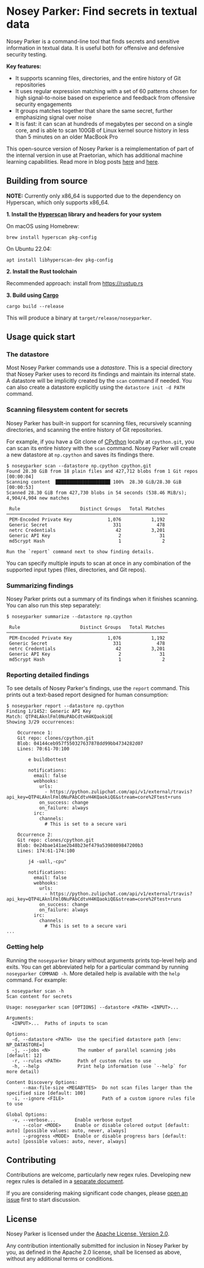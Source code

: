 # Nosey Parker: Find secrets in textual data

Nosey Parker is a command-line tool that finds secrets and sensitive information in textual data. It is useful both for offensive and defensive security testing.

**Key features:**
- It supports scanning files, directories, and the entire history of Git repositories
- It uses regular expression matching with a set of 60 patterns chosen for high signal-to-noise based on experience and feedback from offensive security engagements
- It groups matches together that share the same secret, further emphasizing signal over noise
- It is fast: it can scan at hundreds of megabytes per second on a single core, and is able to scan 100GB of Linux kernel source history in less than 5 minutes on an older MacBook Pro

This open-source version of Nosey Parker is a reimplementation of part of the internal version in use at Praetorian, which has additional machine learning capabilities. Read more in blog posts [here](https://www.praetorian.com/blog/nosey-parker-ai-secrets-scanner-release/) and [here](https://www.praetorian.com/blog/six-months-of-finding-secrets-with-nosey-parker/).


## Building from source

**NOTE:** Currently only x86_64 is supported due to the dependency on Hyperscan, which only supports x86_64.


**1. Install the [Hyperscan](https://github.com/intel/hyperscan) library and headers for your system**

On macOS using Homebrew:
```
brew install hyperscan pkg-config
```

On Ubuntu 22.04:
```
apt install libhyperscan-dev pkg-config
```

**2. Install the Rust toolchain**

Recommended approach: install from <https://rustup.rs>

**3. Build using [Cargo](https://doc.rust-lang.org/cargo/)**

```
cargo build --release
```
This will produce a binary at `target/release/noseyparker`.


## Usage quick start


### The datastore
Most Nosey Parker commands use a _datastore_.
This is a special directory that Nosey Parker uses to record its findings and maintain its internal state.
A datastore will be implicitly created by the `scan` command if needed.
You can also create a datastore explicitly using the `datastore init -d PATH` command.


### Scanning filesystem content for secrets
Nosey Parker has built-in support for scanning files, recursively scanning directories, and scanning the entire history of Git repositories.

For example, if you have a Git clone of [CPython](https://github.com/python/cpython) locally at `cpython.git`, you can scan its entire history with the `scan` command.
Nosey Parker will create a new datastore at `np.cpython` and saves its findings there.
```
$ noseyparker scan --datastore np.cpython cpython.git
Found 28.30 GiB from 18 plain files and 427,712 blobs from 1 Git repos [00:00:04]
Scanning content  ████████████████████ 100%  28.30 GiB/28.30 GiB  [00:00:53]
Scanned 28.30 GiB from 427,730 blobs in 54 seconds (538.46 MiB/s); 4,904/4,904 new matches

 Rule                      Distinct Groups   Total Matches
───────────────────────────────────────────────────────────
 PEM-Encoded Private Key             1,076           1,192
 Generic Secret                        331             478
 netrc Credentials                      42           3,201
 Generic API Key                         2              31
 md5crypt Hash                           1               2

Run the `report` command next to show finding details.
```

You can specify multiple inputs to scan at once in any combination of the supported input types (files, directories, and Git repos).


### Summarizing findings
Nosey Parker prints out a summary of its findings when it finishes
scanning.  You can also run this step separately:
```
$ noseyparker summarize --datastore np.cpython

 Rule                      Distinct Groups   Total Matches
───────────────────────────────────────────────────────────
 PEM-Encoded Private Key             1,076           1,192
 Generic Secret                        331             478
 netrc Credentials                      42           3,201
 Generic API Key                         2              31
 md5crypt Hash                           1               2
```


### Reporting detailed findings
To see details of Nosey Parker's findings, use the `report` command.
This prints out a text-based report designed for human consumption:
```
$ noseyparker report --datastore np.cpython
Finding 1/1452: Generic API Key
Match: QTP4LAknlFml0NuPAbCdtvH4KQaokiQE
Showing 3/29 occurrences:

    Occurrence 1:
    Git repo: clones/cpython.git
    Blob: 04144ceb957f550327637878dd99bb4734282d07
    Lines: 70:61-70:100

        e buildbottest

        notifications:
          email: false
          webhooks:
            urls:
              - https://python.zulipchat.com/api/v1/external/travis?api_key=QTP4LAknlFml0NuPAbCdtvH4KQaokiQE&stream=core%2Ftest+runs
            on_success: change
            on_failure: always
          irc:
            channels:
              # This is set to a secure vari

    Occurrence 2:
    Git repo: clones/cpython.git
    Blob: 0e24bae141ae2b48b23ef479a5398089847200b3
    Lines: 174:61-174:100

        j4 -uall,-cpu"

        notifications:
          email: false
          webhooks:
            urls:
              - https://python.zulipchat.com/api/v1/external/travis?api_key=QTP4LAknlFml0NuPAbCdtvH4KQaokiQE&stream=core%2Ftest+runs
            on_success: change
            on_failure: always
          irc:
            channels:
              # This is set to a secure vari
...
```


### Getting help
Running the `noseyparker` binary without arguments prints top-level help and exits.
You can get abbreviated help for a particular command by running `noseyparker COMMAND -h`.
More detailed help is available with the `help` command.
For example:
```
$ noseyparker scan -h
Scan content for secrets

Usage: noseyparker scan [OPTIONS] --datastore <PATH> <INPUT>...

Arguments:
  <INPUT>...  Paths of inputs to scan

Options:
  -d, --datastore <PATH>  Use the specified datastore path [env: NP_DATASTORE=]
  -j, --jobs <N>          The number of parallel scanning jobs [default: 12]
  -r, --rules <PATH>      Path of custom rules to use
  -h, --help              Print help information (use `--help` for more detail)

Content Discovery Options:
      --max-file-size <MEGABYTES>  Do not scan files larger than the specified size [default: 100]
  -i, --ignore <FILE>              Path of a custom ignore rules file to use

Global Options:
  -v, --verbose...       Enable verbose output
      --color <MODE>     Enable or disable colored output [default: auto] [possible values: auto, never, always]
      --progress <MODE>  Enable or disable progress bars [default: auto] [possible values: auto, never, always]
```


## Contributing
Contributions are welcome, particularly new regex rules.
Developing new regex rules is detailed in a [separate document](docs/RULES.md).

If you are considering making significant code changes, please [open an issue](https://github.com/praetorian-inc/noseyparker/issues/new) first to start discussion.


## License
Nosey Parker is licensed under the [Apache License, Version 2.0](LICENSE-APACHE).

Any contribution intentionally submitted for inclusion in Nosey Parker by you, as defined in the Apache 2.0 license, shall be licensed as above, without any additional terms or conditions.
